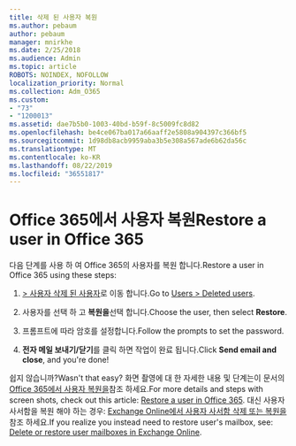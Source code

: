 ```yaml
---
title: 삭제 된 사용자 복원
ms.author: pebaum
author: pebaum
manager: mnirkhe
ms.date: 2/25/2018
ms.audience: Admin
ms.topic: article
ROBOTS: NOINDEX, NOFOLLOW
localization_priority: Normal
ms.collection: Adm_O365
ms.custom:
- "73"
- "1200013"
ms.assetid: dae7b5b0-1003-40bd-b59f-8c5009fc8d82
ms.openlocfilehash: be4ce067ba017a66aaff2e5808a904397c366bf5
ms.sourcegitcommit: 1d98db8acb9959aba3b5e308a567ade6b62da56c
ms.translationtype: MT
ms.contentlocale: ko-KR
ms.lasthandoff: 08/22/2019
ms.locfileid: "36551817"
---
```

# <a name="restore-a-user-in-office-365"></a><span data-ttu-id="9b705-102">Office 365에서 사용자 복원</span><span class="sxs-lookup"><span data-stu-id="9b705-102">Restore a user in Office 365</span></span>

<span data-ttu-id="9b705-103">다음 단계를 사용 하 여 Office 365의 사용자를 복원 합니다.</span><span class="sxs-lookup"><span data-stu-id="9b705-103">Restore a user in Office 365 using these steps:</span></span>
  
1. <span data-ttu-id="9b705-104">[ \> 사용자 삭제 된 사용자](https://admin.microsoft.com/adminportal/home#/deletedusers)로 이동 합니다.</span><span class="sxs-lookup"><span data-stu-id="9b705-104">Go to [Users \> Deleted users](https://admin.microsoft.com/adminportal/home#/deletedusers).</span></span>

2. <span data-ttu-id="9b705-105">사용자를 선택 하 고 **복원을**선택 합니다.</span><span class="sxs-lookup"><span data-stu-id="9b705-105">Choose the user, then select **Restore**.</span></span>

3. <span data-ttu-id="9b705-106">프롬프트에 따라 암호를 설정합니다.</span><span class="sxs-lookup"><span data-stu-id="9b705-106">Follow the prompts to set the password.</span></span>

4. <span data-ttu-id="9b705-107">**전자 메일 보내기/닫기**를 클릭 하면 작업이 완료 됩니다.</span><span class="sxs-lookup"><span data-stu-id="9b705-107">Click **Send email and close**, and you're done!</span></span>

<span data-ttu-id="9b705-108">쉽지 않습니까?</span><span class="sxs-lookup"><span data-stu-id="9b705-108">Wasn't that easy?</span></span> <span data-ttu-id="9b705-109">화면 촬영에 대 한 자세한 내용 및 단계는이 문서의 [Office 365에서 사용자 복원을](https://support.office.com/article/2c261e42-5dd1-48b0-845f-2a016d29cfc1.aspx)참조 하세요.</span><span class="sxs-lookup"><span data-stu-id="9b705-109">For more details and steps with screen shots, check out this article: [Restore a user in Office 365](https://support.office.com/article/2c261e42-5dd1-48b0-845f-2a016d29cfc1.aspx).</span></span> <span data-ttu-id="9b705-110">대신 사용자 사서함을 복원 해야 하는 경우: [Exchange Online에서 사용자 사서함 삭제 또는 복원을](https://docs.microsoft.com/exchange/recipients-in-exchange-online/delete-or-restore-mailboxes)참조 하세요.</span><span class="sxs-lookup"><span data-stu-id="9b705-110">If you realize you instead need to restore user's mailbox, see: [Delete or restore user mailboxes in Exchange Online](https://docs.microsoft.com/exchange/recipients-in-exchange-online/delete-or-restore-mailboxes).</span></span>